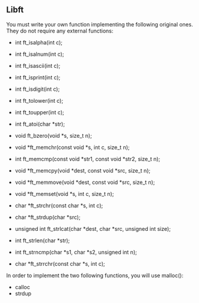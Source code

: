 ## Libft
You must write your own function implementing the following original ones. They do not require any external functions:

* int			ft_isalpha(int c);
* int			ft_isalnum(int c);
* int			ft_isascii(int c);
* int			ft_isprint(int c);
* int			ft_isdigit(int c);
* int			ft_tolower(int c);
* int			ft_toupper(int c);

* int			ft_atoi(char *str);

* void			ft_bzero(void *s, size_t n);
* void			*ft_memchr(const void *s, int c, size_t n);
* int			ft_memcmp(const void *str1, const void *str2, size_t n);
* void			*ft_memcpy(void *dest, const void *src, size_t n);
* void			*ft_memmove(void *dest, const void *src, size_t n);
* void			*ft_memset(void *s, int c, size_t n);

* char			*ft_strchr(const char *s, int c);
* char			*ft_strdup(char *src);
* unsigned int	ft_strlcat(char *dest, char *src, unsigned int size);
* int			ft_strlen(char *str);
* int			ft_strncmp(char *s1, char *s2, unsigned int n);
* char 			*ft_strrchr(const char *s, int c);

In order to implement the two following functions, you will use malloc():

* calloc
* strdup
